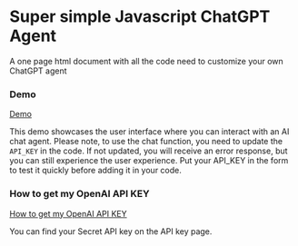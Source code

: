 # Super simple Javascript ChatGPT Agent
A one page html document with all the code need to customize your own ChatGPT agent

### Demo

[Demo](https://jadehamel.fr/ai/chatgptagent/)

This demo showcases the user interface where you can interact with an AI chat agent. Please note, to use the chat function, you need to update the `API_KEY` in the code. If not updated, you will receive an error response, but you can still experience the user experience. Put your API_KEY in the form to test it quickly before adding it in your code.

### How to get my OpenAI API KEY

[How to get my OpenAI API KEY](https://platform.openai.com/api-keys)

You can find your Secret API key on the API key page.

